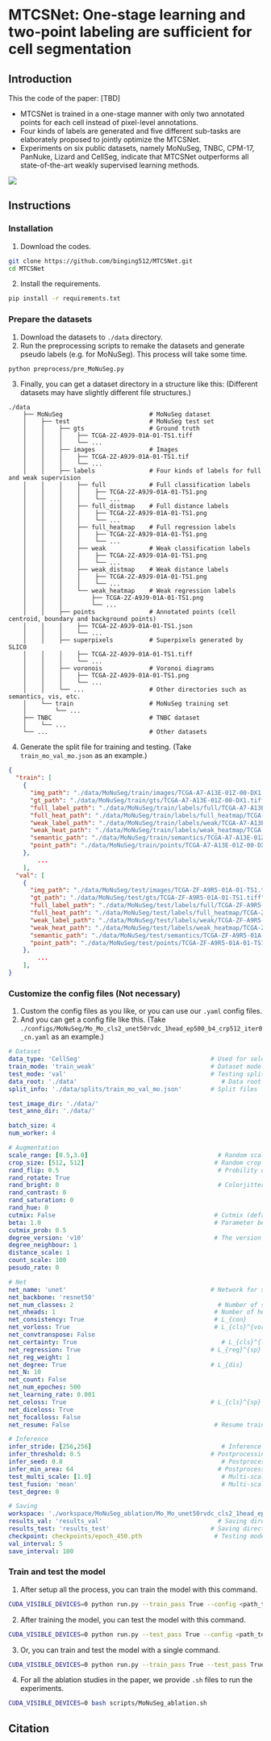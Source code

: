 # MTCSNet: One-stage learning and two-point labeling are sufficient for cell segmentation

## Introduction

This the code of the paper: [TBD]

- MTCSNet is trained in a one-stage manner with only two annotated points for each cell instead of pixel-level annotations.
- Four kinds of labels are generated and five different sub-tasks are elaborately proposed to jointly optimize the MTCSNet.
- Experiments on six public datasets, namely MoNuSeg, TNBC, CPM-17, PanNuke, Lizard and CellSeg, indicate that MTCSNet outperforms all state-of-the-art weakly supervised learning methods.

![](./images/framework_v5.png)

## Instructions

### Installation

1. Download the codes.

```bash
git clone https://github.com/binging512/MTCSNet.git
cd MTCSNet
```

2. Install the requirements.

```bash
pip install -r requirements.txt
```

### Prepare the datasets

1. Download the datasets to ```./data``` directory.
2. Run the preprocessing scripts to remake the datasets and generate pseudo labels (e.g. for MoNuSeg). This process will take some time.

```bash
python preprocess/pre_MoNuSeg.py
```

3. Finally, you can get a dataset directory in a structure like this: (Different datasets may have slightly different file structures.)

```
./data
    ├── MoNuSeg                        # MoNuSeg dataset
    │    ├── test                      # MoNuSeg test set
    │    │    ├── gts                  # Ground truth
    │    │    │    ├── TCGA-2Z-A9J9-01A-01-TS1.tiff
    │    │    │    └── ...
    │    │    ├── images               # Images
    │    │    │    ├── TCGA-2Z-A9J9-01A-01-TS1.tif
    │    │    │    └── ...
    │    │    ├── labels               # Four kinds of labels for full and weak supervision
    │    │    │    ├── full            # Full classification labels
    │    │    │    │    ├── TCGA-2Z-A9J9-01A-01-TS1.png
    │    │    │    │    └── ...
    │    │    │    ├── full_distmap    # Full distance labels
    │    │    │    │    ├── TCGA-2Z-A9J9-01A-01-TS1.png
    │    │    │    │    └── ...
    │    │    │    ├── full_heatmap    # Full regression labels
    │    │    │    │    ├── TCGA-2Z-A9J9-01A-01-TS1.png
    │    │    │    │    └── ...
    │    │    │    ├── weak            # Weak classification labels
    │    │    │    │    ├── TCGA-2Z-A9J9-01A-01-TS1.png
    │    │    │    │    └── ...
    │    │    │    ├── weak_distmap    # Weak distance labels
    │    │    │    │    ├── TCGA-2Z-A9J9-01A-01-TS1.png
    │    │    │    │    └── ...
    │    │    │    └── weak_heatmap    # Weak regression labels
    │    │    │        ├── TCGA-2Z-A9J9-01A-01-TS1.png
    │    │    │        └── ...
    │    │    ├── points               # Annotated points (cell centroid, boundary and background points)
    │    │    │    ├── TCGA-2Z-A9J9-01A-01-TS1.json
    │    │    │    └── ...
    │    │    ├── superpixels          # Superpixels generated by  SLIC0
    │    │    │    ├── TCGA-2Z-A9J9-01A-01-TS1.tiff
    │    │    │    └── ...
    │    │    ├── voronois             # Voronoi diagrams
    │    │    │    ├── TCGA-2Z-A9J9-01A-01-TS1.png
    │    │    │    └── ...
    │    │    └── ...                  # Other directories such as semantics, vis, etc.
    │    └── train                     # MoNuSeg training set
    │        └── ...
    ├── TNBC                           # TNBC dataset
    │    └── ...
    └── ...                            # Other datasets
```

4. Generate the split file for training and testing. (Take ```train_mo_val_mo.json``` as an example.) 

```json
{
  "train": [
    {
      "img_path": "./data/MoNuSeg/train/images/TCGA-A7-A13E-01Z-00-DX1.tif",
      "gt_path": "./data/MoNuSeg/train/gts/TCGA-A7-A13E-01Z-00-DX1.tiff",
      "full_label_path": "./data/MoNuSeg/train/labels/full/TCGA-A7-A13E-01Z-00-DX1.png",
      "full_heat_path": "./data/MoNuSeg/train/labels/full_heatmap/TCGA-A7-A13E-01Z-00-DX1.png",
      "weak_label_path": "./data/MoNuSeg/train/labels/weak/TCGA-A7-A13E-01Z-00-DX1.png",
      "weak_heat_path": "./data/MoNuSeg/train/labels/weak_heatmap/TCGA-A7-A13E-01Z-00-DX1.png",
      "semantic_path": "./data/MoNuSeg/train/semantics/TCGA-A7-A13E-01Z-00-DX1.png",
      "point_path": "./data/MoNuSeg/train/points/TCGA-A7-A13E-01Z-00-DX1.json"
    },
        ...
    ],
  "val": [
    {
      "img_path": "./data/MoNuSeg/test/images/TCGA-ZF-A9R5-01A-01-TS1.tif",
      "gt_path": "./data/MoNuSeg/test/gts/TCGA-ZF-A9R5-01A-01-TS1.tiff",
      "full_label_path": "./data/MoNuSeg/test/labels/full/TCGA-ZF-A9R5-01A-01-TS1.png",
      "full_heat_path": "./data/MoNuSeg/test/labels/full_heatmap/TCGA-ZF-A9R5-01A-01-TS1.png",
      "weak_label_path": "./data/MoNuSeg/test/labels/weak/TCGA-ZF-A9R5-01A-01-TS1.png",
      "weak_heat_path": "./data/MoNuSeg/test/labels/weak_heatmap/TCGA-ZF-A9R5-01A-01-TS1.png",
      "semantic_path": "./data/MoNuSeg/test/semantics/TCGA-ZF-A9R5-01A-01-TS1.png",
      "point_path": "./data/MoNuSeg/test/points/TCGA-ZF-A9R5-01A-01-TS1.json"
    },
        ...
    ],
}
```

### Customize the config files (Not necessary)

1. Custom the config files as you like, or you can use our ```.yaml``` config files.
2. And you can get a config file like this. (Take ```./configs/MoNuSeg/Mo_Mo_cls2_unet50rvdc_1head_ep500_b4_crp512_iter0_cn.yaml``` as an example.)

```yaml
# Dataset
data_type: 'CellSeg'                                    # Used for selecting the dataset codes
train_mode: 'train_weak'                                # Dataset mode: 'train_full', 'train_weak'
test_mode: 'val'                                        # Testing split
data_root: './data'                                        # Data root
split_info: './data/splits/train_mo_val_mo.json'        # Split files

test_image_dir: './data/'
test_anno_dir: './data/'

batch_size: 4
num_worker: 4

# Augmentation
scale_range: [0.5,3.0]                                    # Random scale range
crop_size: [512, 512]                                    # Random crop size
rand_flip: 0.5                                            # Probility of random flipping
rand_rotate: True
rand_bright: 0                                            # Colorjitter
rand_contrast: 0
rand_saturation: 0
rand_hue: 0
cutmix: False                                            # Cutmix (default False)
beta: 1.0                                                # Parameter beta for Cutmix
cutmix_prob: 0.5
degree_version: 'v10'                                    # The version of Distance loss
degree_neighbour: 1
distance_scale: 1
count_scale: 100
pesudo_rate: 0

# Net
net_name: 'unet'                                        # Network for segmentation
net_backbone: 'resnet50'
net_num_classes: 2                                        # Number of segmentation classes
net_nheads: 1                                            # Number of heads in the last segmentation module
net_consistency: True                                    # L_{con}
net_vorloss: True                                        # L_{cls}^{vor}
net_convtranspose: False
net_certainty: True                                        # L_{cls}^{lts}
net_regression: True                                    # L_{reg}^{sp}
net_reg_weight: 1
net_degree: True                                        # L_{dis}
net_N: 10
net_count: False
net_num_epoches: 500
net_learning_rate: 0.001
net_celoss: True                                        # L_{cls}^{sp}
net_diceloss: True
net_focalloss: False
net_resume: False                                        # Resume training path

# Inference
infer_stride: [256,256]                                    # Inference slide window stride
infer_threshold: 0.5                                    # Postprocessing threshold for cell region
infer_seed: 0.8                                            # Postprocessing threshold for seed region
infer_min_area: 64                                        # Postprocessing threshold for min area
test_multi_scale: [1.0]                                    # Multi-scale testing, e.g. [1.0, 1.2] is for 1.0x and 1.5x scales
test_fusion: 'mean'                                        # Multi-scale tesing fusion mode, ["mean", "max"]
test_degree: 0

# Saving
workspace: './workspace/MoNuSeg_ablation/Mo_Mo_unet50rvdc_cls2_1head_ep500_b4_crp512_iter0_cn'    # The root of saving directory 
results_val: 'results_val'                                # Saving directory for validation
results_test: 'results_test'                            # Saving directory for test
checkpoint: checkpoints/epoch_450.pth                    # Testing model
val_interval: 5
save_interval: 100
```

### Train and test the model

1. After setup all the process, you can train the model with this command.

```bash
CUDA_VISIBLE_DEVICES=0 python run.py --train_pass True --config <path_to_your_config>
```

2. After training the model, you can test the model with this command.

```bash
CUDA_VISIBLE_DEVICES=0 python run.py --test_pass True --config <path_to_your_config>
```

3. Or, you can train and test the model with a single command.

```bash
CUDA_VISIBLE_DEVICES=0 python run.py --train_pass True --test_pass True --config <path_to_your_config>
```

4. For all the ablation studies in the paper, we provide `.sh` files to run the experiments.

```bash
CUDA_VISIBLE_DEVICES=0 bash scripts/MoNuSeg_ablation.sh
```



## Citation

```latex

```



